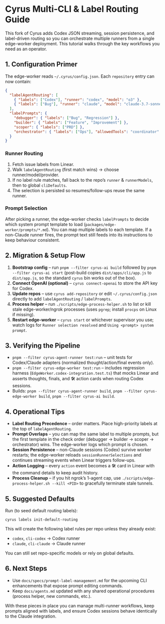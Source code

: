 # Cyrus Multi-CLI & Label Routing Guide

This fork of Cyrus adds Codex JSON streaming, session persistence, and
label-driven routing so you can orchestrate multiple runners from a single
edge-worker deployment. This tutorial walks through the key workflows you need
as an operator.

## 1. Configuration Primer

The edge-worker reads `~/.cyrus/config.json`. Each `repository` entry can now
contain:

```json
{
  "labelAgentRouting": [
    { "labels": ["Codex"], "runner": "codex", "model": "o3" },
    { "labels": ["Bug"], "runner": "claude", "model": "claude-3.7-sonnet" }
  ],
  "labelPrompts": {
    "debugger": { "labels": ["Bug", "Regression"] },
    "builder": { "labels": ["Feature", "Improvement"] },
    "scoper": { "labels": ["PRD"] },
    "orchestrator": { "labels": ["Ops"], "allowedTools": "coordinator" }
  }
}
```

### Runner Routing

1. Fetch issue labels from Linear.
2. Walk `labelAgentRouting` (first match wins) → choose runner/model/provider.
3. If no label rule matches, fall back to the repo’s `runner` & `runnerModels`,
   then to global `cliDefaults`.
4. The selection is persisted so resumes/follow-ups reuse the same runner.

### Prompt Selection

After picking a runner, the edge-worker checks `labelPrompts` to decide which
system prompt template to load (`packages/edge-worker/prompts/*.md`). You can map
multiple labels to each template. If a non-Claude runner fires, the prompt text
still feeds into its instructions to keep behaviour consistent.

## 2. Migration & Setup Flow

1. **Bootstrap config** – run `pnpm --filter cyrus-ai build` followed by
   `pnpm --filter cyrus-ai start` (post-build copies `dist/apps/cli/app.js` to
   `dist/app.js`, so the standard `cyrus` bin works out of the box).
2. **Connect OpenAI (optional)** – `cyrus connect-openai` to store the API key for
   Codex.
3. **Update repos** – use `cyrus add-repository` or edit `~/.cyrus/config.json`
   directly to add `labelAgentRouting` / `labelPrompts`.
4. **Process helper** – run `./scripts/edge-process-helper.sh` to list or kill
   stale edge-worker/ngrok processes (uses `pgrep`; install `procps` on Linux if
   missing).
5. **Restart edge-worker** – `cyrus start` or whichever supervisor you use; watch
   logs for `Runner selection resolved` and `Using <prompt> system prompt`.

## 3. Verifying the Pipeline

- `pnpm --filter cyrus-agent-runner test:run` – unit tests for Codex/Claude adapters (normalized thought/action/final events only).
- `pnpm --filter cyrus-edge-worker test:run` – includes regression harness
  (`EdgeWorker.codex-integration.test.ts`) that mocks Linear and asserts thoughts,
  finals, and 🛠️ action cards when routing Codex sessions.
- Builds: `pnpm --filter cyrus-agent-runner build`, `pnpm --filter cyrus-edge-worker build`, `pnpm --filter cyrus-ai build`.

## 4. Operational Tips

- **Label Routing Precedence** – order matters. Place high-priority labels at the
  top of `labelAgentRouting`.
- **Prompt Overlaps** – you can map the same label to multiple prompts, but the
  first template in the check order (debugger → builder → scoper → orchestrator)
  wins. The edge-worker logs which prompt is chosen.
- **Session Persistence** – non-Claude sessions (Codex) survive worker
  restarts; the edge-worker reloads `sessionRunnerSelections` and continues
  streaming events when Linear triggers follow-ups.
- **Action Logging** – every `action` event becomes a 🛠️ card in Linear with the
  command details to keep audit history.
- **Process Cleanup** – if you hit ngrok’s 1-agent cap, use
  `./scripts/edge-process-helper.sh --kill <PID>` to gracefully terminate stale
  tunnels.

## 5. Suggested Defaults

Run (to seed default routing labels):

```
cyrus labels init-default-routing
```

This will create the following label rules per repo unless they already exist:

- `codex`, `cli-codex` → Codex runner
- `claude`, `cli-claude` → Claude runner

You can still set repo-specific models or rely on global defaults.

## 6. Next Steps

- Use `docs/specs/prompt-label-management.md` for the upcoming CLI enhancements
  that expose prompt editing commands.
- Keep `docs/agents.md` updated with any shared operational procedures (process
  helper, new commands, etc.).

With these pieces in place you can manage multi-runner workflows, keep prompts
aligned with labels, and ensure Codex sessions behave identically to the
Claude integration.
